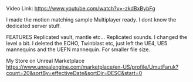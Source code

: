Video Link:
https://www.youtube.com/watch?v=-zkdBxBybFg

I made the motion matching sample Multiplayer ready. I dont know the dedicated server stuff.

FEATURES
Replicated vault, mantle etc... Replicated sounds. I changed the level a bit. I deleted the ECHO, Twinblast etc, just left the UE4, UE5 mannequins and the UEFN mannequin. For smaller file size.

My Store on Unreal Marketplace
https://www.unrealengine.com/marketplace/en-US/profile/UmutFaruk?count=20&sortBy=effectiveDate&sortDir=DESC&start=0

